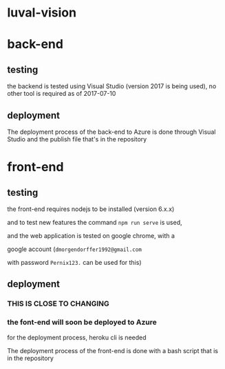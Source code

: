# luval-vision

# back-end

## testing

the backend is tested using Visual Studio (version 2017 is being used),
no other tool is required as of 2017-07-10

## deployment

The deployment process of the back-end to Azure is done through Visual Studio and the
publish file that's in the repository

# front-end

## testing

the front-end requires nodejs to be installed (version 6.x.x)

and to test new features the command `npm run serve` is used,

and the web application is tested on google chrome, with a

google account (`dmorgendorffer1992@gmail.com`

with password `Pernix123.` can be used for this)

## deployment

### THIS IS CLOSE TO CHANGING
### the font-end will soon be deployed to Azure

for the deployment process, heroku cli is needed

The deployment process of the front-end is done with a bash script that is in
the repository
